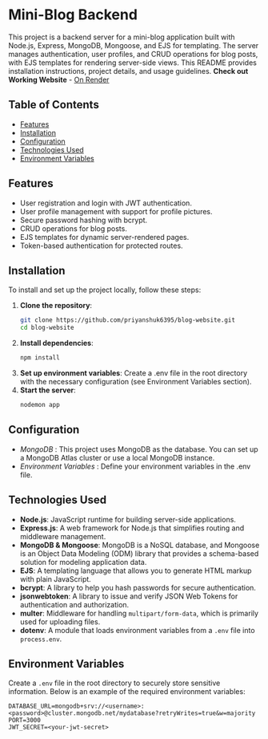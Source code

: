 # Mini-Blog Backend

This project is a backend server for a mini-blog application built with Node.js, Express, MongoDB, Mongoose, and EJS for templating. The server manages authentication, user profiles, and CRUD operations for blog posts, with EJS templates for rendering server-side views. This README provides installation instructions, project details, and usage guidelines.
**Check out Working Website** - [On Render](https://blog-website-udvo.onrender.com)

## Table of Contents

- [Features](#features)
- [Installation](#installation)
- [Configuration](#configuration)
- [Technologies Used](#technologies-used)
- [Environment Variables](#environment-variables)

## Features

- User registration and login with JWT authentication.
- User profile management with support for profile pictures.
- Secure password hashing with bcrypt.
- CRUD operations for blog posts.
- EJS templates for dynamic server-rendered pages.
- Token-based authentication for protected routes.

## Installation

To install and set up the project locally, follow these steps:

1. **Clone the repository**:
   ```bash
   git clone https://github.com/priyanshuk6395/blog-website.git
   cd blog-website
2. **Install dependencies**:
   ```bash
   npm install
3. **Set up environment variables**: Create a .env file in the root directory with the necessary configuration (see Environment Variables section).
4. **Start the server**: 
   ```bash
   nodemon app
## Configuration
- *MongoDB* : This project uses MongoDB as the database. You can set up a MongoDB Atlas cluster or use a local MongoDB instance.
- *Environment Variables* : Define your environment variables in the .env file.
## Technologies Used

- **Node.js**: JavaScript runtime for building server-side applications.
- **Express.js**: A web framework for Node.js that simplifies routing and middleware management.
- **MongoDB & Mongoose**: MongoDB is a NoSQL database, and Mongoose is an Object Data Modeling (ODM) library that provides a schema-based solution for modeling application data.
- **EJS**: A templating language that allows you to generate HTML markup with plain JavaScript.
- **bcrypt**: A library to help you hash passwords for secure authentication.
- **jsonwebtoken**: A library to issue and verify JSON Web Tokens for authentication and authorization.
- **multer**: Middleware for handling `multipart/form-data`, which is primarily used for uploading files.
- **dotenv**: A module that loads environment variables from a `.env` file into `process.env`.

## Environment Variables

Create a `.env` file in the root directory to securely store sensitive information. Below is an example of the required environment variables:

```plaintext
DATABASE_URL=mongodb+srv://<username>:<password>@cluster.mongodb.net/mydatabase?retryWrites=true&w=majority
PORT=3000
JWT_SECRET=<your-jwt-secret>
